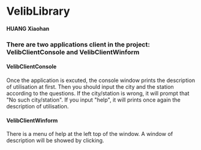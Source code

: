 # VelibLibrary
#### HUANG Xiaohan

### There are two applications client in the project: VelibClientConsole and VelibClientWinform

#### VelibClientConsole
  Once the application is excuted, the console window prints the description of utilisation at first. Then you should input the city and the station according to the questions. If the city/station is wrong, it will prompt that "No such city/station". If you input "help", it will prints once again the description of utilisation.

#### VelibClientWinform
There is a menu of help at the left top of the window. A window of description will be showed by clicking. 

